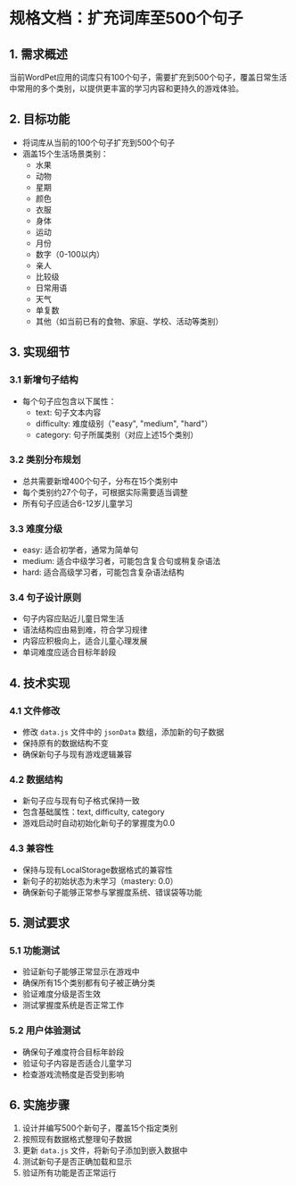 # 规格文档：扩充词库至500个句子

## 1. 需求概述

当前WordPet应用的词库只有100个句子，需要扩充到500个句子，覆盖日常生活中常用的多个类别，以提供更丰富的学习内容和更持久的游戏体验。

## 2. 目标功能

- 将词库从当前的100个句子扩充到500个句子
- 涵盖15个生活场景类别：
  - 水果
  - 动物
  - 星期
  - 颜色
  - 衣服
  - 身体
  - 运动
  - 月份
  - 数字（0-100以内）
  - 亲人
  - 比较级
  - 日常用语
  - 天气
  - 单复数
  - 其他（如当前已有的食物、家庭、学校、活动等类别）

## 3. 实现细节

### 3.1 新增句子结构
- 每个句子应包含以下属性：
  - text: 句子文本内容
  - difficulty: 难度级别（"easy", "medium", "hard"）
  - category: 句子所属类别（对应上述15个类别）

### 3.2 类别分布规划
- 总共需要新增400个句子，分布在15个类别中
- 每个类别约27个句子，可根据实际需要适当调整
- 所有句子应适合6-12岁儿童学习

### 3.3 难度分级
- easy: 适合初学者，通常为简单句
- medium: 适合中级学习者，可能包含复合句或稍复杂语法
- hard: 适合高级学习者，可能包含复杂语法结构

### 3.4 句子设计原则
- 句子内容应贴近儿童日常生活
- 语法结构应由易到难，符合学习规律
- 内容应积极向上，适合儿童心理发展
- 单词难度应适合目标年龄段

## 4. 技术实现

### 4.1 文件修改
- 修改 `data.js` 文件中的 `jsonData` 数组，添加新的句子数据
- 保持原有的数据结构不变
- 确保新句子与现有游戏逻辑兼容

### 4.2 数据结构
- 新句子应与现有句子格式保持一致
- 包含基础属性：text, difficulty, category
- 游戏启动时自动初始化新句子的掌握度为0.0

### 4.3 兼容性
- 保持与现有LocalStorage数据格式的兼容性
- 新句子的初始状态为未学习（mastery: 0.0）
- 确保新句子能够正常参与掌握度系统、错误袋等功能

## 5. 测试要求

### 5.1 功能测试
- 验证新句子能够正常显示在游戏中
- 确保所有15个类别都有句子被正确分类
- 验证难度分级是否生效
- 测试掌握度系统是否正常工作

### 5.2 用户体验测试
- 确保句子难度符合目标年龄段
- 验证句子内容是否适合儿童学习
- 检查游戏流畅度是否受到影响

## 6. 实施步骤

1. 设计并编写500个新句子，覆盖15个指定类别
2. 按照现有数据格式整理句子数据
3. 更新 `data.js` 文件，将新句子添加到嵌入数据中
4. 测试新句子是否正确加载和显示
5. 验证所有功能是否正常运行